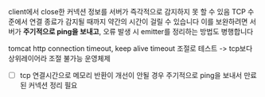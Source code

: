 
client에서 close한 커넥션 정보를 서버가 즉각적으로 감지하지 못 할 수 있음
TCP 수준에서 연결 종료가 감지될 때까지 약간의 시간이 걸릴 수 있습니다
이를 보완하려면 서버가 **주기적으로 ping을 보내고**, 오류 발생 시 emitter를 정리하는 방법도 병행합니다

tomcat http connection timeout, keep alive timeout 조절로 테스트 -> tcp보다 상위레이어라 조절 불가능 운영체제 
 - [ ] tcp 연결시간으로 메모리 반환이 개선이 안될 경우 주기적으로 ping을 보내서 만료된 커넥션 정리 필요 
 